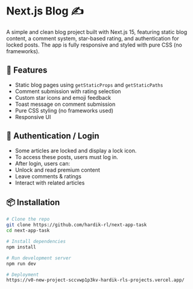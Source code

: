 # Next.js Blog ✍️

A simple and clean blog project built with Next.js 15, featuring static blog content, a comment system, star-based rating, and authentication for locked posts. The app is fully responsive and styled with pure CSS (no frameworks).

## 🚀 Features

- Static blog pages using `getStaticProps` and `getStaticPaths`
- Comment submission with rating selection
- Custom star icons and emoji feedback
- Toast message on comment submission
- Pure CSS styling (no frameworks used)
- Responsive UI

## 🔐 Authentication / Login

- Some articles are locked and display a lock icon.
- To access these posts, users must log in.
- After login, users can:
- Unlock and read premium content
- Leave comments & ratings
- Interact with related articles

## 📦 Installation

```bash
# Clone the repo
git clone https://github.com/hardik-rl/next-app-task
cd next-app-task

# Install dependencies
npm install

# Run development server
npm run dev

# Deployment
https://v0-new-project-sccvwp1p3kv-hardik-rls-projects.vercel.app/
